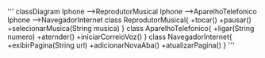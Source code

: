 '''
classDiagram
    Iphone -->ReprodutorMusical
    Iphone -->AparelhoTelefonico
    Iphone -->NavegadorInternet
    class ReprodutorMusical{
      +tocar()
      +pausar()
      +selecionarMusica(String musica)
    }
    class AparelhoTelefonico{
        +ligar(String numero)
        +aternder()
        +iniciarCorreioVoz()
    }
    class NavegadorInternet{
        +exibirPagina(String url)
        +adicionarNovaAba()
        +atualizarPagina()
    }
'''
